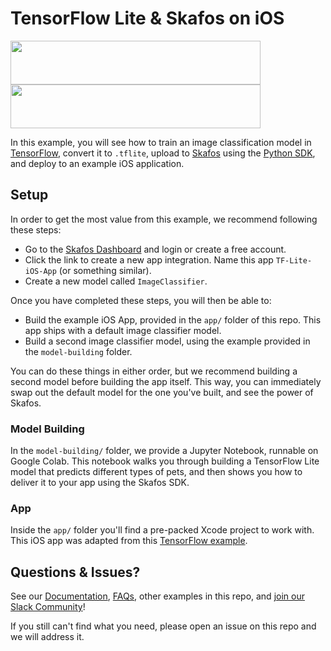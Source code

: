 # TensorFlow Lite & Skafos on iOS
<img src="https://4.bp.blogspot.com/-fmvGmp_whI8/WgtKIGtvHvI/AAAAAAAAEFM/IqS891VhVvUd_j73guSDUDS0YUYDAYgWACLcBGAs/s1600/image1.png" width="400" height="70"> <img src="https://skafos.ai/wp-content/uploads/2019/05/skafos_horizontal_on_white_beta@1x.svg" width="400" height="70">

In this example, you will see how to train an image classification 
model in [TensorFlow](www.tensorflow.org), convert it to `.tflite`, upload to [Skafos](https://skafos.ai) using the [Python SDK](https://sdk.skafos.ai), and deploy to an
example iOS application.

## Setup
In order to get the most value from this example, we recommend following these steps:

- Go to the
[Skafos Dashboard](https://dashboard.skafos.ai) and login or create a free account.
- Click the link to create a new app integration. Name this app `TF-Lite-iOS-App` (or something similar).
- Create a new model called `ImageClassifier`.

Once you have completed these steps, you will then be able to:

* Build the example iOS App, provided in the `app/` folder of this repo. This app ships with a default image classifier model.
* Build a second image classifier model, using the example provided in the `model-building` folder. 

You can do these things in either order, but we recommend building a second model before building the app itself. This way, you can immediately swap out the default model for the one you've built, and see the power of Skafos.  

### Model Building
In the `model-building/` folder, we provide a Jupyter Notebook, runnable on Google Colab. This notebook walks you through building a TensorFlow Lite model that predicts different types of pets, and then shows you how to deliver it to your app using the Skafos SDK.

### App
Inside the `app/` folder you'll find a pre-packed Xcode project to work with. This iOS app was adapted from this [TensorFlow example](https://github.com/tensorflow/examples/tree/master/lite/examples/image_classification/ios).

## Questions & Issues?
See our [Documentation](https://docs.skafos.ai), [FAQs](https://docs.skafos.ai/sections/faq.html), other examples in this repo, and [join our Slack Community](https://skafosai.slack.com/join/shared_invite/enQtNTAxMzEwOTk2NzA5LThjMmMyY2JkNTkwNDQ1YjgyYjFiY2MyMjRkMzYyM2E4MjUxNTJmYmQyODVhZWM2MjQwMjE5ZGM1Y2YwN2M5ODI)!

If you still can't find what you need, please open an issue on this repo and we will address it.
